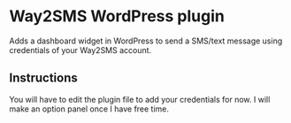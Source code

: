 Way2SMS WordPress plugin
========================

Adds a dashboard widget in WordPress to send a SMS/text message using credentials of your Way2SMS account.

Instructions
-----------------

You will have to edit the plugin file to add your credentials for now. I will make an option panel once I have free time.
